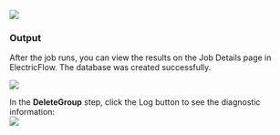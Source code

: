 <br />
<img src="../../plugins/EC-WebLogic/images/DeleteGroup/EC-WLSDeleteGroupStatus2.png" />

<h3>Output</h3>
<p>After the job runs, you can view the results on the Job Details page in ElectricFlow. The database was created successfully.</p>
<img src="../../plugins/EC-WebLogic/images/DeleteGroup/EC-WLSDeleteGroupStatus3.png" />
<p>In the <b>DeleteGroup</b> step, click the Log button to see the diagnostic information:
<br />
<img src="../../plugins/EC-WebLogic/images/DeleteGroup/EC-WLSDeleteGroupStatus4.png" />
</p>
